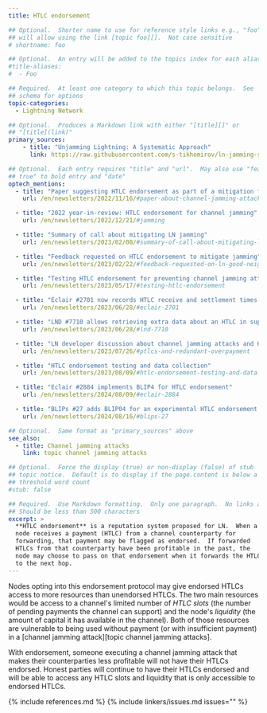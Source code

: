 ```yaml
---
title: HTLC endorsement

## Optional.  Shorter name to use for reference style links e.g., "foo"
## will allow using the link [topic foo][].  Not case sensitive
# shortname: foo

## Optional.  An entry will be added to the topics index for each alias
#title-aliases:
#  - Foo

## Required.  At least one category to which this topic belongs.  See
## schema for options
topic-categories:
  - Lightning Network

## Optional.  Produces a Markdown link with either "[title][]" or
## "[title](link)"
primary_sources:
    - title: "Unjamming Lightning: A Systematic Approach"
      link: https://raw.githubusercontent.com/s-tikhomirov/ln-jamming-simulator/master/unjamming-lightning.pdf

## Optional.  Each entry requires "title" and "url".  May also use "feature:
## true" to bold entry and "date"
optech_mentions:
  - title: "Paper suggesting HTLC endorsement as part of a mitigation for jamming attacks"
    url: /en/newsletters/2022/11/16/#paper-about-channel-jamming-attacks

  - title: "2022 year-in-review: HTLC endorsement for channel jamming"
    url: /en/newsletters/2022/12/21/#jamming

  - title: "Summary of call about mitigating LN jamming"
    url: /en/newsletters/2023/02/08/#summary-of-call-about-mitigating-ln-jamming

  - title: "Feedback requested on HTLC endorsement to mitigate jamming"
    url: /en/newsletters/2023/02/22/#feedback-requested-on-ln-good-neighbor-scoring

  - title: "Testing HTLC endorsement for preventing channel jamming attacks"
    url: /en/newsletters/2023/05/17/#testing-htlc-endorsement

  - title: "Eclair #2701 now records HTLC receive and settlement times to help later testing of HTLC endorsement"
    url: /en/newsletters/2023/06/28/#eclair-2701

  - title: "LND #7710 allows retrieving extra data about an HTLC in support of trying HTLC endorsement"
    url: /en/newsletters/2023/06/28/#lnd-7710

  - title: "LN developer discussion about channel jamming attacks and HTLC endorsement"
    url: /en/newsletters/2023/07/26/#ptlcs-and-redundant-overpayment

  - title: "HTLC endorsement testing and data collection"
    url: /en/newsletters/2023/08/09/#htlc-endorsement-testing-and-data-collection

  - title: "Eclair #2884 implements BLIP4 for HTLC endorsement"
    url: /en/newsletters/2024/08/09/#eclair-2884

  - title: "BLIPs #27 adds BLIP04 for an experimental HTLC endorsement signaling protocol"
    url: /en/newsletters/2024/08/16/#blips-27

## Optional.  Same format as "primary_sources" above
see_also:
  - title: Channel jamming attacks
    link: topic channel jamming attacks

## Optional.  Force the display (true) or non-display (false) of stub
## topic notice.  Default is to display if the page.content is below a
## threshold word count
#stub: false

## Required.  Use Markdown formatting.  Only one paragraph.  No links allowed.
## Should be less than 500 characters
excerpt: >
  **HTLC endorsement** is a reputation system proposed for LN.  When a
  node receives a payment (HTLC) from a channel counterparty for
  forwarding, that payment may be flagged as endorsed.  If forwarded
  HTLCs from that counterparty have been profitable in the past, the
  node may choose to pass on that endorsement when it forwards the HTLC
  to the next hop.
---
```

Nodes opting into this endorsement protocol may give endorsed HTLCs
access to more resources than unendorsed HTLCs.  The two main resources
would be access to a channel's limited number of _HTLC slots_ (the number
of pending payments the channel can support) and the node's _liquidity_ (the
amount of capital it has available in the channel).  Both of those
resources are vulnerable to being used without payment (or with
insufficient payment) in a [channel jamming attack][topic channel
jamming attacks].

With endorsement, someone executing a channel jamming attack that makes
their counterparties less profitable will not have their HTLCs endorsed.
Honest parties will continue to have their HTLCs endorsed and will be
able to access any HTLC slots and liquidity that is only accessible to
endorsed HTLCs.

{% include references.md %}
{% include linkers/issues.md issues="" %}
